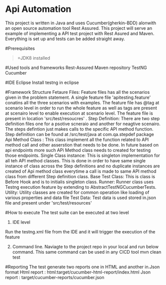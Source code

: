 # Api Automation
 
This project is written in Java and uses Cucumber(gherkin-BDD) alonwith an open source automation tool Rest Assured. This project will serve an example of implementing a API test project with Rest Asured and Maven. Everything is set up and tests can be added straight away. 

#Prerequisites
>=JDK8 installed

#Used tools and frameworks
Rest-Assured
Maven repository
TestNG
Cucumber

#IDE
Eclipse
Install testng in eclipse

#Framework Structure
Fetaure Files: Feature files has all the scenarios given in the problem statement. A single feature file 'apitesting.feature' conatins all the three scenarios with examples. The feature file has @tag at scenario level in order to run the whole feature as well as tags are present at scenairo level to enable execution at scenario level. The feature file is present in location 'src/test/resoucres' .
Step Definition: There are two step definition files one for a psotive scneraio and another for neagtive scenairo. The steps defintion just makes calls to the specific API method function. Step definition can be found at /src/test/java at com.qa.stepdef package
Api Method Class : This class implement all the function related to API method call and other asserstion that needs to be done. In future based on api endpoints more such APi Method class needs to created for testing those endpoints.
Single Class instance: This is singleton implementation for all teh API method classes. This is done in order to have same single instance of class across the Step definitions and no duplicate instances are created of Api method class everytime a call is made to same API method class from different Step definition class.
Base Test Class: This is class is Before Hook and is to initialis singleton class.
Runner: Runner class uses Testng execution feature by extending to AbstractTestNGCucumberTests.
Utility: Utility classes are created for common operation like loading of various properties and data file
Test Data: Test data is used stored in.json file and present under 'src/test/resources'

#How to execute
The test suite can be executed at two level
1. IDE level

Run the testng.xml file from the IDE and it will trigger the execution of the feature

2. Command line.
Naviagte to the project repo in your local and run below command. This same command can be used in any CICD tool
mvn clean test

#Reporting
The test generate two reports one in HTML and another in.Json format
Html report : html:target/cucumber-html-report/index.html
Json report : target/cucumber-reports/cucumber.json
